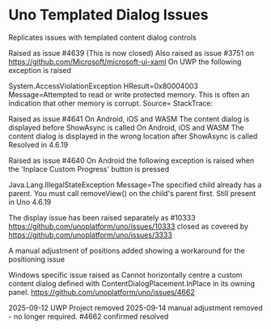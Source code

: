 # Uno Templated Dialog Issues
Replicates issues with templated content dialog controls

Raised as issue #4639 (This is now closed)
Also raised as issue #3751 on https://github.com/Microsoft/microsoft-ui-xaml
On UWP the following exception is raised

System.AccessViolationException
  HResult=0x80004003
  Message=Attempted to read or write protected memory. This is often an indication that other memory is corrupt.
  Source=<Cannot evaluate the exception source>
  StackTrace:
<Cannot evaluate the exception stack trace>

Raised as issue #4641
On Android, iOS and WASM The content dialog is displayed before ShowAsync is called
On Android, iOS and WASM The content dialog is displayed in the wrong location after ShowAsync is called
Resolved in 4.6.19

Raised as issue #4640
On Android the following exception is raised when the 'Inplace Custom Progress' button is pressed

Java.Lang.IllegalStateException
  Message=The specified child already has a parent. You must call removeView() on the child's parent first.
Still present in Uno 4.6.19


The display issue has been raised separately as #10333
https://github.com/unoplatform/uno/issues/10333
closed as covered by
https://github.com/unoplatform/uno/issues/3333

A manual adjustment of positions added showing a workaround for the positioning issue

Windows specific issue raised as
Cannot horizontally centre a custom content dialog defined with ContentDialogPlacement.InPlace in its owning panel.
https://github.com/unoplatform/uno/issues/4662

2025-09-12 UWP Project removed
2025-09-14 manual adjustment removed - no longer required.
#4662 confirmed resolved
